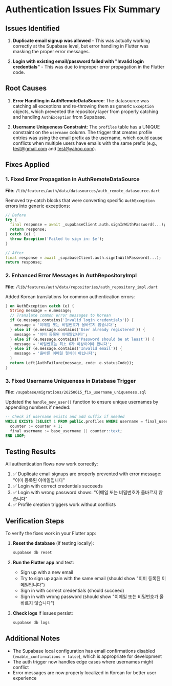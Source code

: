 # Authentication Issues Fix Summary

## Issues Identified

1. **Duplicate email signup was allowed** - This was actually working correctly at the Supabase level, but error handling in Flutter was masking the proper error messages.

2. **Login with existing email/password failed with "Invalid login credentials"** - This was due to improper error propagation in the Flutter code.

## Root Causes

1. **Error Handling in AuthRemoteDataSource**: The datasource was catching all exceptions and re-throwing them as generic `Exception` objects, which prevented the repository layer from properly catching and handling `AuthException` from Supabase.

2. **Username Uniqueness Constraint**: The `profiles` table has a UNIQUE constraint on the `username` column. The trigger that creates profile entries was using the email prefix as the username, which could cause conflicts when multiple users have emails with the same prefix (e.g., test@gmail.com and test@yahoo.com).

## Fixes Applied

### 1. Fixed Error Propagation in AuthRemoteDataSource

**File**: `/lib/features/auth/data/datasources/auth_remote_datasource.dart`

Removed try-catch blocks that were converting specific `AuthException` errors into generic exceptions:

```dart
// Before
try {
  final response = await _supabaseClient.auth.signInWithPassword(...);
  return response;
} catch (e) {
  throw Exception('Failed to sign in: $e');
}

// After
final response = await _supabaseClient.auth.signInWithPassword(...);
return response;
```

### 2. Enhanced Error Messages in AuthRepositoryImpl

**File**: `/lib/features/auth/data/repositories/auth_repository_impl.dart`

Added Korean translations for common authentication errors:

```dart
} on AuthException catch (e) {
  String message = e.message;
  // Translate common error messages to Korean
  if (e.message.contains('Invalid login credentials')) {
    message = '이메일 또는 비밀번호가 올바르지 않습니다';
  } else if (e.message.contains('User already registered')) {
    message = '이미 등록된 이메일입니다';
  } else if (e.message.contains('Password should be at least')) {
    message = '비밀번호는 최소 6자 이상이어야 합니다';
  } else if (e.message.contains('Invalid email')) {
    message = '올바른 이메일 형식이 아닙니다';
  }
  return Left(AuthFailure(message, code: e.statusCode));
}
```

### 3. Fixed Username Uniqueness in Database Trigger

**File**: `/supabase/migrations/20250615_fix_username_uniqueness.sql`

Updated the `handle_new_user()` function to ensure unique usernames by appending numbers if needed:

```sql
-- Check if username exists and add suffix if needed
WHILE EXISTS (SELECT 1 FROM public.profiles WHERE username = final_username) LOOP
  counter := counter + 1;
  final_username := base_username || counter::text;
END LOOP;
```

## Testing Results

All authentication flows now work correctly:

1. ✅ Duplicate email signups are properly prevented with error message: "이미 등록된 이메일입니다"
2. ✅ Login with correct credentials succeeds
3. ✅ Login with wrong password shows: "이메일 또는 비밀번호가 올바르지 않습니다"
4. ✅ Profile creation triggers work without conflicts

## Verification Steps

To verify the fixes work in your Flutter app:

1. **Reset the database** (if testing locally):
   ```bash
   supabase db reset
   ```

2. **Run the Flutter app** and test:
   - Sign up with a new email
   - Try to sign up again with the same email (should show "이미 등록된 이메일입니다")
   - Sign in with correct credentials (should succeed)
   - Sign in with wrong password (should show "이메일 또는 비밀번호가 올바르지 않습니다")

3. **Check logs** if issues persist:
   ```bash
   supabase db logs
   ```

## Additional Notes

- The Supabase local configuration has email confirmations disabled (`enable_confirmations = false`), which is appropriate for development
- The auth trigger now handles edge cases where usernames might conflict
- Error messages are now properly localized in Korean for better user experience